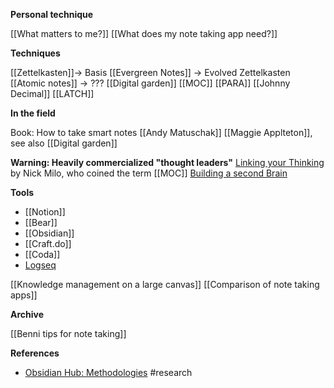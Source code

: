 

**Personal technique**

[[What matters to me?]]
[[What does my note taking app need?]]

**Techniques**

[[Zettelkasten]]→ Basis
[[Evergreen Notes]] → Evolved Zettelkasten
[[Atomic notes]] → ???
[[Digital garden]]
[[MOC]]
[[PARA]]
[[Johnny Decimal]]
[[LATCH]]

**In the field**

Book: How to take smart notes
[[Andy Matuschak]]
[[Maggie Applteton]], see also [[Digital garden]]

**Warning: Heavily commercialized "thought leaders"**
[Linking your Thinking](https://www.linkingyourthinking.com/) by Nick Milo, who coined the term [[MOC]]
[Building a second Brain](https://www.buildingasecondbrain.com/)

**Tools**

- [[Notion]]
- [[Bear]]
- [[Obsidian]]
- [[Craft.do]]
- [[Coda]]
- [Logseq](https://logseq.com/#)

[[Knowledge management on a large canvas]]
[[Comparison of note taking apps]]

**Archive**

[[Benni tips for note taking]]

**References**
- [Obsidian Hub: Methodologies](https://publish.obsidian.md/hub/04+-+Guides%2C+Workflows%2C+%26+Courses/for+Knowledge+Management) #research


